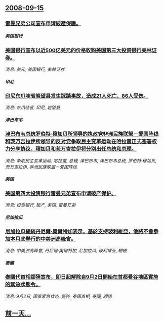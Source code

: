 ## [2008-09-15](/news/2008/09/15/index.md)

##### 
### [雷曼兄弟公司宣布申请破產保護。](/news/2008/09/15/雷曼兄弟公司宣布申请破產保護.md)
##### 美国银行
### [美国银行宣布以近500亿美元的价格收购美国第三大投资银行美林证券。](/news/2008/09/15/美国银行宣布以近500亿美元的价格收购美国第三大投资银行美林证券.md)
_消息: 美元, 美国银行, 美林证券_

##### 印尼
### [印尼东爪哇省岩望县发生踩踏事故，造成21人死亡、86人受伤。](/news/2008/09/15/印尼东爪哇省岩望县发生踩踏事故-造成21人死亡-86人受伤.md)
_消息: 东爪哇省, 印尼, 岩望县_

##### 津巴布韦
### [津巴布韦总统罗伯特·穆加贝所领导的执政党非洲民族联盟－爱国阵线和茨万吉拉伊所领导的反对党争取民主变革运动在哈拉雷正式签署权力分享协议，穆加贝和茨万吉拉伊将分别出任总统和总理。](/news/2008/09/15/津巴布韦总统罗伯特-穆加贝所领导的执政党非洲民族联盟-爱国阵线和茨万吉拉伊所领导的反对党争取民主变革运动在哈拉雷正式签署.md)
_消息: 争取民主变革运动, 哈拉雷, 总理, 津巴布韦, 津巴布韦总统, 罗伯特·穆加贝, 茨万吉拉伊, 非洲民族联盟－爱国阵线_

##### 美国
### [美国第四大投资银行雷曼兄弟宣布申请破产保护。](/news/2008/09/15/美国第四大投资银行雷曼兄弟宣布申请破产保护.md)
_消息: 投资银行, 破产, 美国, 雷曼兄弟_

##### 尼加拉瓜
### [尼加拉瓜總統丹尼爾·奧爾特加表示，基於支持玻利維亞，他將不會參加本月底舉行的中美洲高峰會。](/news/2008/09/15/尼加拉瓜總統丹尼爾-奧爾特加表示-基於支持玻利維亞-他將不會參加本月底舉行的中美洲高峰會.md)
_消息: 中美洲高峰會, 丹尼爾·奧爾特加, 尼加拉瓜, 玻利维亚, 總統_

##### 泰國
### [泰國代首相頌猜宣布，即日起解除自9月2日開始在首都曼谷地區實施的緊急狀態令。](/news/2008/09/15/泰國代首相頌猜宣布-即日起解除自9月2日開始在首都曼谷地區實施的緊急狀態令.md)
_消息: 9月2日, 国家紧急状态, 曼谷, 泰国首相, 泰國, 颂猜_

## [前一天...](/news/2008/09/14/index.md)

